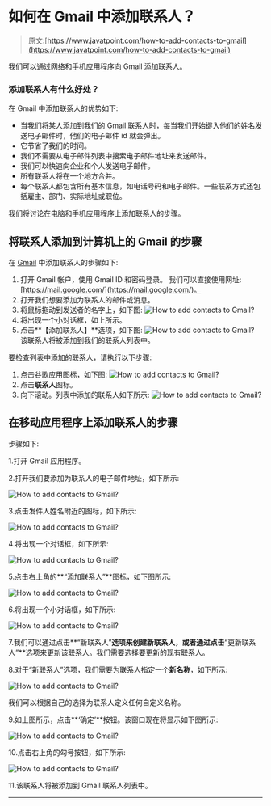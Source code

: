 # 如何在 Gmail 中添加联系人？

> 原文:[https://www.javatpoint.com/how-to-add-contacts-to-gmail](https://www.javatpoint.com/how-to-add-contacts-to-gmail)

我们可以通过网络和手机应用程序向 Gmail 添加联系人。

### 添加联系人有什么好处？

在 Gmail 中添加联系人的优势如下:

*   当我们将某人添加到我们的 Gmail 联系人时，每当我们开始键入他们的姓名发送电子邮件时，他们的电子邮件 id 就会弹出。
*   它节省了我们的时间。
*   我们不需要从电子邮件列表中搜索电子邮件地址来发送邮件。
*   我们可以快速向企业和个人发送电子邮件。
*   所有联系人将在一个地方合并。
*   每个联系人都包含所有基本信息，如电话号码和电子邮件。一些联系方式还包括雇主、部门、实际地址或职位。

我们将讨论在电脑和手机应用程序上添加联系人的步骤。

## 将联系人添加到计算机上的 Gmail 的步骤

在 [Gmail](gmail) 中添加联系人的步骤如下:

1.  打开 Gmail 帐户，使用 Gmail ID 和密码登录。
    我们可以直接使用网址:[https://mail.google.com/](https://mail.google.com/)。
2.  打开我们想要添加为联系人的邮件或消息。
3.  将鼠标拖动到发送者的名字上，如下图:
    ![How to add contacts to Gmail?](../Images/cc9266498e713b6b6092150d3d99a79e.png)
4.  将出现一个小对话框，如上所示。
5.  点击**【添加联系人】**选项，如下图:
    ![How to add contacts to Gmail?](../Images/770a7561419cb6cb2e06133f308adae1.png)
    该联系人将被添加到我们的联系人列表中。

要检查列表中添加的联系人，请执行以下步骤:

1.  点击谷歌应用图标，如下图:
    ![How to add contacts to Gmail?](../Images/a72f246a37a4f9ad78b90b9e443d175b.png)
2.  点击**联系人**图标。
3.  向下滚动。列表中添加的联系人如下所示:
    ![How to add contacts to Gmail?](../Images/98c4e0668be850ced5b3b7829415560f.png)

## 在移动应用程序上添加联系人的步骤

步骤如下:

1.打开 Gmail 应用程序。

2.打开我们要添加为联系人的电子邮件地址，如下所示:

![How to add contacts to Gmail?](../Images/d08e5c8a4f247e16fff672ee94d5ca4a.png)

3.点击发件人姓名附近的图标，如下所示:

![How to add contacts to Gmail?](../Images/9a0eabec2ea5143e470d4994711090a3.png)

4.将出现一个对话框，如下所示:

![How to add contacts to Gmail?](../Images/51a9e6d8b901c2edeef830f86fcd4c78.png)

5.点击右上角的**“添加联系人”**图标，如下图所示:

![How to add contacts to Gmail?](../Images/fece67f1ea88ebd921a785b3dc408d67.png)

6.将出现一个小对话框，如下所示:

![How to add contacts to Gmail?](../Images/d7182bf160ba806c7cd8f4eb36632dc3.png)

7.我们可以通过点击**“新联系人”**选项来创建新联系人，或者通过点击**“更新联系人”**选项来更新该联系人。我们需要选择要更新的现有联系人。

8.对于“新联系人”选项，我们需要为联系人指定一个**新名称**，如下所示:

![How to add contacts to Gmail?](../Images/5f37b982ebbb25fb718d7da7f61fc9ba.png)

我们可以根据自己的选择为联系人定义任何自定义名称。

9.如上图所示，点击**‘确定’**按钮。该窗口现在将显示如下图所示:

![How to add contacts to Gmail?](../Images/c008743d7363362e45e892f1bb80fa38.png)

10.点击右上角的勾号按钮，如下所示:

![How to add contacts to Gmail?](../Images/cc9650f678c7a7502bbc925c8a48af92.png)

11.该联系人将被添加到 Gmail 联系人列表中。

* * *